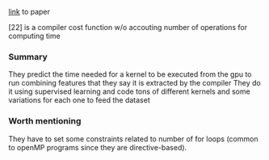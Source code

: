 [link](https://ieeexplore.ieee.org/stamp/stamp.jsp?arnumber=9835539) to paper

[22] is a compiler cost function w/o accouting number of operations for computing time

### Summary
They predict the time needed for a kernel to be executed from the gpu to run combining features that they say it is extracted by the compiler
They do it using supervised learning and code tons of different kernels and some variations for each one to feed the dataset

### Worth mentioning
They have to set some constraints related to number of for loops (common to openMP programs since they are directive-based).
